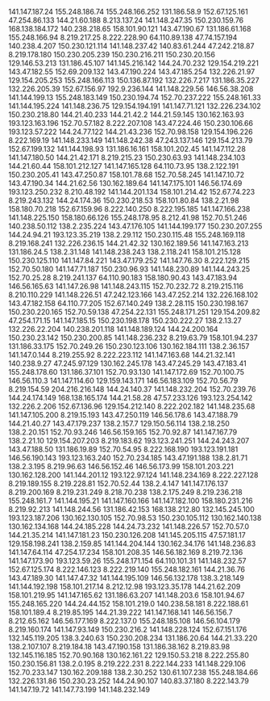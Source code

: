 141.147.187.24
155.248.186.74
155.248.166.252
131.186.58.9
152.67.125.161
47.254.86.133
144.21.60.188
8.213.137.24
141.148.247.35
150.230.159.76
168.138.184.172
140.238.218.65
158.101.90.121
143.47.190.67
131.186.61.168
155.248.166.94
8.219.217.25
8.222.228.90
64.110.89.138
47.74.157.194
140.238.4.207
150.230.121.114
141.148.237.42
140.83.61.244
47.242.218.87
8.219.178.180
150.230.205.239
150.230.216.211
150.230.20.156
129.146.53.213
131.186.45.107
141.145.216.142
144.24.70.232
129.154.219.221
143.47.182.55
152.69.209.132
143.47.190.224
143.47.185.254
132.226.21.97
129.154.205.253
155.248.166.113
150.136.87.192
132.226.7.217
131.186.35.227
132.226.205.39
152.67.156.97
192.9.236.144
141.148.229.56
146.56.38.208
141.144.199.13
155.248.183.149
150.230.194.74
152.70.237.222
155.248.161.33
141.144.195.224
141.148.236.75
129.154.194.191
141.147.71.121
132.226.234.102
150.230.218.80
144.21.40.233
144.21.42.2
144.21.59.145
130.162.163.93
193.123.163.196
152.70.57.182
8.222.207.108
143.47.224.46
150.230.106.66
193.123.57.222
144.24.77.122
144.21.43.236
152.70.98.158
129.154.196.226
8.222.169.19
141.148.233.149
141.148.242.38
47.243.137.146
129.154.213.79
152.67.199.132
141.144.198.93
131.186.16.161
158.101.202.45
141.147.112.28
141.147.180.50
144.21.42.171
8.219.215.23
150.230.63.93
141.148.234.103
144.21.60.44
158.101.212.127
141.147.165.128
64.110.73.95
138.2.122.191
150.230.205.41
143.47.250.87
158.101.78.68
152.70.58.245
141.147.10.72
143.47.190.34
144.21.62.56
130.162.189.64
141.147.175.101
146.56.174.69
193.123.250.232
8.210.48.192
141.144.201.134
158.101.214.42
152.67.74.223
8.219.243.132
144.24.174.36
150.230.218.53
158.101.80.84
138.2.21.98
158.180.70.218
152.67.159.96
8.222.140.250
8.222.195.185
141.147.166.238
141.148.225.150
158.180.66.126
155.248.178.95
8.212.41.98
152.70.51.246
140.238.50.112
138.2.235.224
143.47.176.105
141.144.199.177
150.230.207.255
144.24.94.21
193.123.35.219
138.2.29.112
150.230.115.48
155.248.169.118
8.219.168.241
132.226.236.15
144.21.42.32
130.162.189.56
141.147.163.213
131.186.24.5
138.2.31.148
141.148.238.243
138.2.118.241
158.101.215.128
150.230.125.110
141.147.84.221
143.47.179.252
141.147.76.30
8.222.129.215
152.70.50.180
141.147.71.187
150.230.96.93
141.148.230.89
141.144.243.25
152.70.25.28
8.219.241.137
64.110.90.183
158.180.90.43
143.47.183.94
146.56.165.63
141.147.26.98
141.148.243.115
152.70.232.72
8.219.215.116
8.210.110.229
141.148.226.51
47.242.123.166
143.47.252.214
132.226.168.102
143.47.182.158
64.110.77.205
152.67.140.249
138.2.28.115
150.230.198.167
150.230.220.165
152.70.59.138
47.254.22.131
155.248.171.251
129.154.209.82
47.254.171.15
141.147.185.15
150.230.198.178
150.230.222.27
138.2.13.27
132.226.22.204
140.238.201.118
141.148.189.124
144.24.200.164
150.230.23.142
150.230.200.85
141.148.236.232
8.219.63.79
158.101.94.237
131.186.33.175
152.70.249.26
150.230.123.106
130.162.184.111
138.2.36.157
141.147.0.144
8.219.255.92
8.222.223.112
141.147.163.68
144.21.32.141
140.238.9.27
47.245.97.129
130.162.245.178
143.47.245.29
143.47.183.41
155.248.178.60
131.186.37.101
152.70.93.130
141.147.172.69
152.70.100.75
146.56.110.3
141.147.114.60
129.159.143.171
146.56.183.109
152.70.56.79
8.219.154.59
204.216.216.148
144.24.140.37
141.148.232.204
152.70.239.76
144.24.174.149
168.138.165.174
144.21.58.28
47.57.233.126
193.123.254.142
132.226.2.206
152.67.136.96
129.154.212.140
8.222.202.182
141.148.235.68
141.147.105.200
8.219.15.193
143.47.250.119
146.56.178.6
143.47.188.79
144.21.40.27
143.47.179.237
138.2.157.7
129.150.56.114
138.2.18.250
138.2.20.151
152.70.93.246
146.56.159.165
152.70.92.87
141.147.167.79
138.2.21.10
129.154.207.203
8.219.183.62
193.123.241.251
144.24.243.207
143.47.188.50
131.186.19.89
152.70.54.95
8.222.168.190
193.123.191.181
146.56.190.143
193.123.163.240
152.70.234.185
143.47.191.188
138.2.81.71
138.2.3.195
8.219.96.63
146.56.152.46
146.56.173.99
158.101.203.221
130.162.128.200
141.144.201.12
193.122.97.124
141.148.234.169
8.222.227.128
8.219.189.155
8.219.228.81
152.70.52.44
138.2.4.147
141.147.176.137
8.219.200.169
8.219.231.249
8.218.70.238
138.2.175.249
8.219.236.218
155.248.161.7
141.144.195.21
141.147.160.166
141.147.182.100
158.180.231.216
8.219.92.213
141.148.244.56
131.186.42.153
168.138.212.80
132.145.245.100
193.123.187.206
130.162.130.105
152.70.98.53
150.230.105.112
130.162.140.138
130.162.134.168
144.24.185.228
144.24.73.232
141.148.226.57
152.70.57.0
144.21.35.214
141.147.181.23
150.230.126.208
                                                                                                                                
141.145.205.115
47.57.181.17
129.158.198.241
138.2.159.85
141.144.204.144
130.162.34.176
141.148.236.83
141.147.64.114
47.254.17.234
158.101.208.35
146.56.182.169
8.219.72.136
141.147.173.90
193.123.59.26
155.248.171.154
64.110.101.31
141.148.232.57
152.67.125.174
8.222.146.123
8.222.219.140
155.248.182.161
144.21.36.76
143.47.189.30
141.147.47.32
141.144.195.109
146.56.132.178
138.3.218.149
141.144.192.198
158.101.217.14
8.212.12.98
193.123.35.178
144.21.62.209
158.101.219.95
141.147.165.62
131.186.63.207
141.148.203.6
158.101.94.67
155.248.165.220
144.24.44.152
158.101.219.0
140.238.58.181
8.222.188.61
158.101.189.4
8.219.85.195
144.21.39.222
141.147.168.141
146.56.156.7
8.212.65.162
146.56.177.169
8.222.137.0
155.248.185.108
146.56.104.179
8.219.160.174
141.147.93.149
150.230.216.2
141.148.228.124
152.67.151.176
132.145.119.205
138.3.240.63
150.230.208.234
131.186.20.64
144.21.33.220
138.2.107.107
8.219.184.18
143.47.190.158
131.186.38.162
8.219.83.98
132.145.116.185
152.70.90.168
130.162.161.22
129.150.53.218
8.222.255.80
150.230.156.81
138.2.0.195
8.219.222.231
8.222.144.233
141.148.229.106
152.70.233.147
130.162.209.188
138.2.30.252
130.61.107.238
155.248.184.66
132.226.131.86
150.230.23.252
144.24.90.107
140.83.37.180
8.222.143.79
141.147.19.72
141.147.73.199
141.148.232.149
